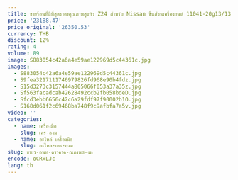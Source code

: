 ```yaml
---
title: ขายร้อนที่ดีที่สุดราคาคุณภาพสูงหัว Z24 สําหรับ Nissan ชิ้นส่วนเครื่องยนต์ 11041-20g13/13f00 มอเตอร์ 2.3l Isuzu 4zd1
price: '23188.47'
price_original: '26350.53'
currency: THB
discount: 12%
rating: 4
volume: 89
image: S883054c42a6a4e59ae122969d5c44361c.jpg
images:
  - S883054c42a6a4e59ae122969d5c44361c.jpg
  - S9fea3217111746979826fd968e90b4fdz.jpg
  - S15d3273c3157444a805066f053a37a35z.jpg
  - Sf563facadcab42628492ccb2fb058bdeD.jpg
  - Sfcd3ebb6656c42c6a29fdf97f90002b1O.jpg
  - S168d061f2c69468ba748f9c9afbfa7a5v.jpg
video: ''
categories:
  - name: เครื่องมือ
    slug: เคร-องม
  - name: อะไหล่ เครื่องมือ
    slug: อะไหล-เคร-องม
slug: ขายร-อนท-ดราคาค-ณภาพส-งห
encode: oCRxLJc
lang: th
---
```

  